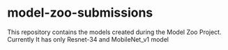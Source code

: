# model-zoo-submissions
This repository contains the models created during the Model Zoo Project.
Currently It has only Resnet-34 and MobileNet_v1 model

